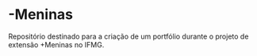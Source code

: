# -Meninas
Repositório destinado para a criação de um portfólio durante o projeto de extensão +Meninas no IFMG.
